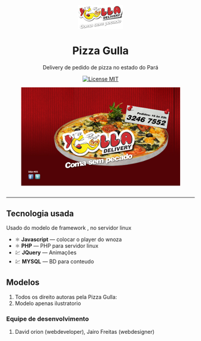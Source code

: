 <h1 align="center">
<br>
  <img src="img/logo.png"  width="120">
<br>
<br>
Pizza Gulla
</h1>

<p align="center">
Delivery de pedido de pizza no estado do Pará</p>

<p align="center">
  <a href="#">
    <img src="https://img.shields.io/badge/License-MIT-blue.svg" alt="License MIT">
  </a>
</p>

<div align="center">
  <img src="img/home.png" alt="web" align="center" width="425"><br><br>
 


</div>

<hr />

## Tecnologia usada

Usado do modelo de framework , no servidor linux

- ⚛️ **Javascript** — colocar o player do wnoza
- ⚛️ **PHP** — PHP para servidor linux
- 💹 **JQuery** — Animações
- 💹 **MYSQL** — BD para conteudo



## Modelos

1. Todos os direito autoras pela Pizza Gulla:<br />
3. Modelo apenas ilustratorio<br />

### Equipe de desenvolvimento

1. David orion (webdeveloper), Jairo Freitas (webdesigner)



